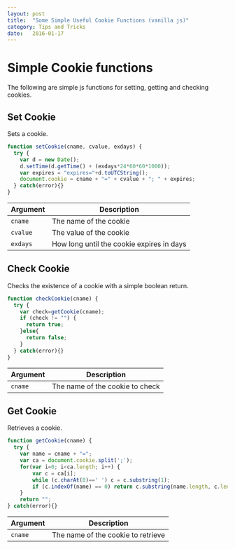 ```yaml
---
layout: post
title:  "Some Simple Useful Cookie Functions (vanilla js)"
category: Tips and Tricks
date:   2016-01-17
---
```


# Simple Cookie functions

The following are simple js functions for setting, getting and checking cookies.

## Set Cookie

Sets a cookie.

```js
function setCookie(cname, cvalue, exdays) {
  try {
    var d = new Date();
    d.setTime(d.getTime() + (exdays*24*60*60*1000));
    var expires = "expires="+d.toUTCString();
    document.cookie = cname + "=" + cvalue + "; " + expires;
  } catch(error){}
}
```

| Argument | Description |
| -------- | ----------- |
| `cname` | The name of the cookie |
| `cvalue` | The value of the cookie |
| `exdays` | How long until the cookie expires in days |

## Check Cookie

Checks the existence of a cookie with a simple boolean return.

```js
function checkCookie(cname) {
  try {
    var check=getCookie(cname);
    if (check != "") {
      return true;
    }else{
      return false;
    }
  } catch(error){}
}
```

|Argument|Description|
|--------|-----------|
|`cname`|The name of the cookie to check|

## Get Cookie

Retrieves a cookie.

```js
function getCookie(cname) {
  try {
    var name = cname + "=";
    var ca = document.cookie.split(';');
    for(var i=0; i<ca.length; i++) {
        var c = ca[i];
        while (c.charAt(0)==' ') c = c.substring(1);
        if (c.indexOf(name) == 0) return c.substring(name.length, c.length);
    }
    return "";
} catch(error){}
```

|Argument|Description|
|--------|-----------|
|`cname`|The name of the cookie to retrieve|
